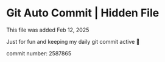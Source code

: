 # Git Auto Commit | Hidden File

This file was added Feb 12, 2025

Just for fun and keeping my daily git commit active 🤪

commit number: 2587865

